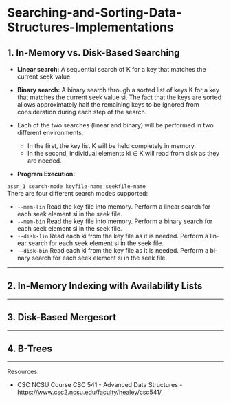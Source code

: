 # Searching-and-Sorting-Data-Structures-Implementations

## 1. In-Memory vs. Disk-Based Searching
  * **Linear search:** A sequential search of K for a key that matches the current seek value.
  * **Binary search:** A binary search through a sorted list of keys K for a key that matches the current seek value si. The fact that the keys are sorted allows approximately half the remaining keys to be ignored from consideration during each step of the search.  
  * Each of the two searches (linear and binary) will be performed in two different environments.  
      * In the first, the key list K will be held completely in memory.   
      * In the second, individual elements ki ∈ K will read from disk as they are needed.  
        
  * **Program Execution:**  
  
  ```assn_1 search-mode keyfile-name seekfile-name```  
  There are four different search modes supported:  
* `--mem-lin`    Read the key file into memory. Perform a lin­ear search for each seek element si in the seek file.    
* `--mem-bin`    Read the key file into memory. Perform a binary search for each seek element si in the seek file.  
* `--disk-lin`   Read each ki from the key file as it is needed. Per­form a lin­ear search for each seek element si in the seek file.  
* `--disk-bin`   Read each ki from the key file as it is needed. Per­form a bi­nary search for each seek element si in the seek file.  

------------------
## 2.  In-Memory Indexing with Availability Lists





----------------
## 3. Disk-Based Mergesort


--------------
## 4.  B-Trees

----------
Resources:
* CSC NCSU Course CSC 541 - Advanced Data Structures - https://www.csc2.ncsu.edu/faculty/healey/csc541/
